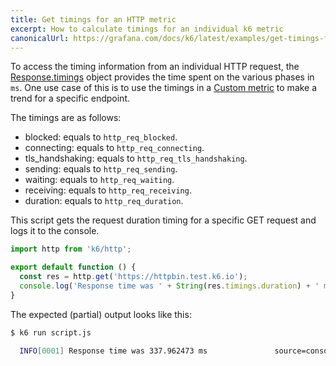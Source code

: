 ```yaml
---
title: Get timings for an HTTP metric
excerpt: How to calculate timings for an individual k6 metric
canonicalUrl: https://grafana.com/docs/k6/latest/examples/get-timings-for-an-http-metric/
---
```



To access the timing information from an individual HTTP request, the [Response.timings](/javascript-api/k6-http/response) object provides the time spent on the various phases in `ms`.
One use case of this is to use the timings in a [Custom metric](/using-k6/metrics/create-custom-metrics) to make a trend for a specific endpoint.

The timings are as follows:


- blocked: equals to `http_req_blocked`.
- connecting: equals to `http_req_connecting`.
- tls_handshaking: equals to `http_req_tls_handshaking`.
- sending: equals to  `http_req_sending`.
- waiting: equals to `http_req_waiting`.
- receiving: equals to `http_req_receiving`.
- duration: equals to `http_req_duration`.

This script gets the request duration timing for a specific GET request and logs it to the console.

<CodeGroup lineNumbers={[true]}>

```javascript
import http from 'k6/http';

export default function () {
  const res = http.get('https://httpbin.test.k6.io');
  console.log('Response time was ' + String(res.timings.duration) + ' ms');
}
```

</CodeGroup>

The expected (partial) output looks like this:

<CodeGroup lineNumbers={[false]}>

```bash
$ k6 run script.js

  INFO[0001] Response time was 337.962473 ms               source=console
```

</CodeGroup>

